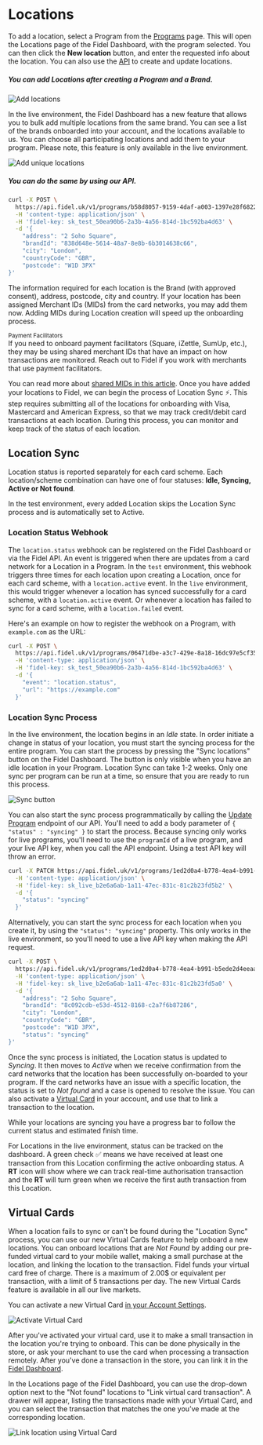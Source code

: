 # Locations

To add a location, select a Program from the [Programs](https://dashboard.fidel.uk/programs) page. This will open the Locations page of the Fidel Dashboard, with the program selected. You can then click the **New location** button, and enter the requested info about the location. You can also use the [API](https://reference.fidel.uk/reference#create-location) to create and update locations.

##### You can add Locations after creating a Program and a Brand.
![Add locations](https://raw.githubusercontent.com/FidelLimited/docs/master/assets/images/add-locations.png "Add locations")

In the live environment, the Fidel Dashboard has a new feature that allows you to bulk add multiple locations from the same brand. You can see a list of the brands onboarded into your account, and the locations available to us. You can choose all participating locations and add them to your program. Please note, this feature is only available in the live environment.

![Add unique locations](https://raw.githubusercontent.com/FidelLimited/docs/vcards/assets/images/add-unique-locations.gif "Add unique locations")

##### You can do the same by using our API.

```sh
curl -X POST \
  https://api.fidel.uk/v1/programs/b58d8057-9159-4daf-a003-1397e28f6822/locations \
  -H 'content-type: application/json' \
  -H 'fidel-key: sk_test_50ea90b6-2a3b-4a56-814d-1bc592ba4d63' \
  -d '{
    "address": "2 Soho Square",
    "brandId": "838d648e-5614-48a7-8e8b-6b3014638c66",
    "city": "London",
    "countryCode": "GBR",
    "postcode": "W1D 3PX"
}'
```

The information required for each location is the Brand (with approved consent), address, postcode, city and country. If your location has been assigned Merchant IDs (MIDs) from the card networks, you may add them now. Adding MIDs during Location creation will speed up the onboarding process.

<div class="info-box">
    <small>Payment Facilitators</small><br/>
    If you need to onboard payment facilitators (Square, iZettle, SumUp, etc.), they may be using shared merchant IDs that have an impact on how transactions are monitored. Reach out to Fidel if you work with merchants that use payment facilitators.
</div>

You can read more about [shared MIDs in this article](https://community.fidel.uk/t/what-is-a-shared-merchant-id-mid/41).
Once you have added your locations to Fidel, we can begin the process of Location Sync ⚡️. This step requires submitting all of the locations for onboarding with Visa, Mastercard and American Express, so that we may track credit/debit card transactions at each location. During this process, you can monitor and keep track of the status of each location.

## Location Sync

Location status is reported separately for each card scheme. Each location/scheme combination can have one of four statuses: **Idle, Syncing, Active or Not found**.

<div class="info-box">
In the test environment, every added Location skips the Location Sync process and is automatically set to Active.
</div>

### Location Status Webhook

The `location.status` webhook can be registered on the Fidel Dashboard or via the Fidel API. An event is triggered when there are updates from a card network for a Location in a Program. In the `test` environment, this webhook triggers three times for each location upon creating a Location, once for each card scheme, with a `location.active` event. In the `live` environment, this would trigger whenever a location has synced successfully for a card scheme, with a `location.active` event. Or whenever a location has failed to sync for a card scheme, with a `location.failed` event.

Here's an example on how to register the webhook on a Program, with `example.com` as the URL:

```sh
curl -X POST \
  https://api.fidel.uk/v1/programs/06471dbe-a3c7-429e-8a18-16dc97e5cf35/hooks \
  -H 'content-type: application/json' \
  -H 'fidel-key: sk_test_50ea90b6-2a3b-4a56-814d-1bc592ba4d63' \
  -d '{
    "event": "location.status",
    "url": "https://example.com"
  }'
```

### Location Sync Process
In the live environment, the location begins in an *Idle* state. In order initiate a change in status of your location, you must start the syncing process for the entire program. You can start the process by pressing the "Sync locations" button on the Fidel Dashboard. The button is only visible when you have an idle location in your Program. Location Sync can take 1-2 weeks. Only one sync per program can be run at a time, so ensure that you are ready to run this process.

![Sync button](https://raw.githubusercontent.com/FidelLimited/docs/master/assets/images/programsync_button.png "Add locations")

You can also start the sync process programmatically by calling the [Update Program](https://reference.fidel.uk/reference#update-program) endpoint of our API. You'll need to add a body parameter of `{ "status" : "syncing" }` to start the process. Because syncing only works for live programs, you'll need to use the `programId` of a live program, and your live API key, when you call the API endpoint. Using a test API key will throw an error.

```sh
curl -X PATCH https://api.fidel.uk/v1/programs/1ed2d0a4-b778-4ea4-b991-b5ede2d4eeaa \
  -H 'content-type: application/json' \
  -H 'fidel-key: sk_live_b2e6a6ab-1a11-47ec-831c-81c2b23fd5b2' \
  -d '{
    "status": "syncing"
  }'
```

Alternatively, you can start the sync process for each location when you create it, by using the `"status": "syncing"` property. This only works in the live environment, so you'll need to use a live API key when making the API request.

```sh
curl -X POST \
  https://api.fidel.uk/v1/programs/1ed2d0a4-b778-4ea4-b991-b5ede2d4eeaa/locations \
  -H 'content-type: application/json' \
  -H 'fidel-key: sk_live_b2e6a6ab-1a11-47ec-831c-81c2b23fd5a0' \
  -d '{
    "address": "2 Soho Square",
    "brandId": "8c092cdb-e53d-4512-8168-c2a7f6b87286",
    "city": "London",
    "countryCode": "GBR",
    "postcode": "W1D 3PX",
    "status": "syncing"
}'
```

Once the sync process is initiated, the Location status is updated to *Syncing*. It then moves to *Active* when we receive confirmation from the card networks that the location has been successfully on-boarded to your program. If the card networks have an issue with a specific location, the status is set to *Not found* and a case is opened to resolve the issue. You can also activate a [Virtual Card](/locations#virtual-cards) in your account, and use that to link a transaction to the location.

While your locations are syncing you have a progress bar to follow the current status and estimated finish time.

For Locations in the live environment, status can be tracked on the dashboard. A green check ✅ means we have received at least one transaction from this Location confirming the active onboarding status. A **RT** icon will show where we can track real-time authorisation transaction and the **RT** will turn green when we receive the first auth transaction from this Location.

## Virtual Cards

When a location fails to sync or can't be found during the "Location Sync" process, you can use our new Virtual Cards feature to help onboard a new locations. You can onboard locations that are *Not Found* by adding our pre-funded virtual card to your mobile wallet, making a small purchase at the location, and linking the location to the transaction. Fidel funds your virtual card free of charge. There is a maximum of 2.00$ or equivalent per transaction, with a limit of 5 transactions per day. The new Virtual Cards feature is available in all our live markets.

You can activate a new Virtual Card [in your Account Settings](https://dashboard.fidel.uk/account/virtual-cards).

![Activate Virtual Card](https://raw.githubusercontent.com/FidelLimited/docs/vcards/assets/images/virtual-card-activate.gif "Activate Virtual Card")

After you've activated your virtual card, use it to make a small transaction in the location you're trying to onboard. This can be done physically in the store, or ask your merchant to use the card when processing a transaction remotely. After you've done a transaction in the store, you can link it in the [Fidel Dashboard](https://dashboard.fidel.uk/locations).

In the Locations page of the Fidel Dashboard, you can use the drop-down option next to the "Not found" locations to "Link virtual card transaction". A drawer will appear, listing the transactions made with your Virtual Card, and you can select the transaction that matches the one you’ve made at the corresponding location.

![Link location using Virtual Card](https://raw.githubusercontent.com/FidelLimited/docs/vcards/assets/images/virtual-card-location.gif "Link location using Virtual Card")
